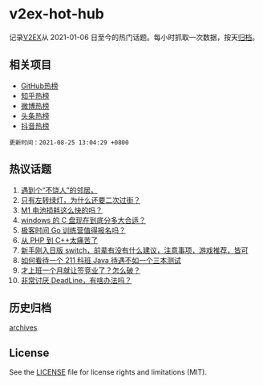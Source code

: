 # v2ex-hot-hub

 记录[V2EX](https://www.v2ex.com/)从 2021-01-06 日至今的热门话题。每小时抓取一次数据，按天[归档](archives)。
 
 ## 相关项目

- [GitHub热榜](https://github.com/lonnyzhang423/github-hot-hub)
- [知乎热榜](https://github.com/lonnyzhang423/zhihu-hot-hub)
- [微博热榜](https://github.com/lonnyzhang423/weibo-hot-hub)
- [头条热榜](https://github.com/lonnyzhang423/toutiao-hot-hub)
- [抖音热榜](https://github.com/lonnyzhang423/douyin-hot-hub)


 `更新时间：2021-08-25 13:04:29 +0800`

## 热议话题

1. [遇到个“不饶人”的邻居。](https://www.v2ex.com/t/797681)
1. [只有左转绿灯，为什么还要二次过街？](https://www.v2ex.com/t/797842)
1. [M1 电池损耗这么快的吗？](https://www.v2ex.com/t/797709)
1. [windows 的 C 盘现在到底分多大合适？](https://www.v2ex.com/t/797806)
1. [极客时间 Go 训练营值得报名吗？](https://www.v2ex.com/t/797718)
1. [从 PHP 到 C++太痛苦了](https://www.v2ex.com/t/797738)
1. [新手刚入日版 switch，前辈有没有什么建议，注意事项，游戏推荐，皆可](https://www.v2ex.com/t/797734)
1. [如何看待一个 211 科班 Java 待遇不如一个三本测试](https://www.v2ex.com/t/797840)
1. [才上班一个月就让签竞业了？怎么破？](https://www.v2ex.com/t/797832)
1. [非常讨厌 DeadLine，有啥办法吗？](https://www.v2ex.com/t/797772)

## 历史归档

[archives](archives)

## License

See the [LICENSE](LICENSE) file for license rights and limitations (MIT).
